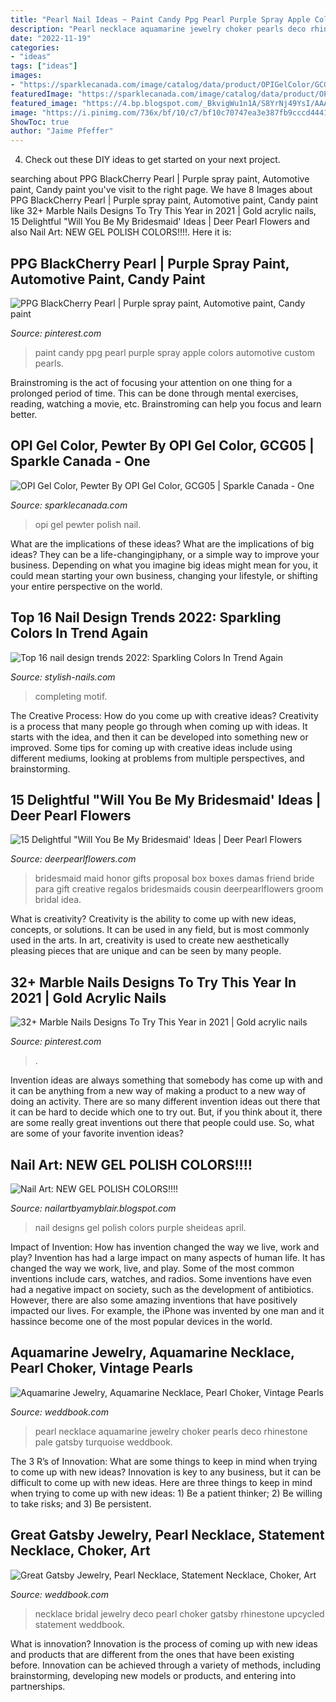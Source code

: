 ```yaml
---
title: "Pearl Nail Ideas ~ Paint Candy Ppg Pearl Purple Spray Apple Colors Automotive Custom Pearls"
description: "Pearl necklace aquamarine jewelry choker pearls deco rhinestone pale gatsby turquoise weddbook"
date: "2022-11-19"
categories:
- "ideas"
tags: ["ideas"]
images:
- "https://sparklecanada.com/image/catalog/data/product/OPIGelColor/GCG05.jpg"
featuredImage: "https://sparklecanada.com/image/catalog/data/product/OPIGelColor/GCG05.jpg"
featured_image: "https://4.bp.blogspot.com/_BkvigWu1n1A/S8YrNj49YsI/AAAAAAAABEw/dMdzLAq5T3Y/s1600/DSC06297.JPG"
image: "https://i.pinimg.com/736x/bf/10/c7/bf10c70747ea3e387fb9cccd4441361a.jpg"
ShowToc: true
author: "Jaime Pfeffer"
---
```



4. Check out these DIY ideas to get started on your next project.

	

		
searching about PPG BlackCherry Pearl | Purple spray paint, Automotive paint, Candy paint you've visit to the right page. We have 8 Images about PPG BlackCherry Pearl | Purple spray paint, Automotive paint, Candy paint like 32+ Marble Nails Designs To Try This Year in 2021 | Gold acrylic nails, 15 Delightful &quot;Will You Be My Bridesmaid&#039; Ideas | Deer Pearl Flowers and also Nail Art: NEW GEL POLISH COLORS!!!!. Here it is:
		
    
## PPG BlackCherry Pearl | Purple Spray Paint, Automotive Paint, Candy Paint

<img loading=lazy src="https://i.pinimg.com/736x/5b/36/47/5b36474c74e15486519862dc3a65a2af--candy-apple-red-candy-apples.jpg" onerror="this.onerror=null;this.src='https://tse1.mm.bing.net/th?id=OIP.Tp9G4MMkqc46NK6JRLcX_AAAAA&amp;pid=15.1';" alt="PPG BlackCherry Pearl | Purple spray paint, Automotive paint, Candy paint">

_Source: pinterest.com_

>paint candy ppg pearl purple spray apple colors automotive custom pearls. 

	

Brainstroming is the act of focusing your attention on one thing for a prolonged period of time. This can be done through mental exercises, reading, watching a movie, etc. Brainstroming can help you focus and learn better.

    
## OPI Gel Color, Pewter By OPI Gel Color, GCG05 | Sparkle Canada - One

<img loading=lazy src="https://sparklecanada.com/image/catalog/data/product/OPIGelColor/GCG05.jpg" onerror="this.onerror=null;this.src='https://tse4.mm.bing.net/th?id=OIP.Ogw2aEl4nnJhEXyVC_kLlgHaOt&amp;pid=15.1';" alt="OPI Gel Color, Pewter By OPI Gel Color, GCG05 | Sparkle Canada - One">

_Source: sparklecanada.com_

>opi gel pewter polish nail. 

	

What are the implications of these ideas?
What are the implications of big ideas? They can be a life-changingiphany, or a simple way to improve your business. Depending on what you imagine big ideas might mean for you, it could mean starting your own business, changing your lifestyle, or shifting your entire perspective on the world.

    
## Top 16 Nail Design Trends 2022: Sparkling Colors In Trend Again

<img loading=lazy src="https://stylish-nails.com/wp-content/uploads/2021/06/nails-design-2022-3.jpg" onerror="this.onerror=null;this.src='https://tse3.mm.bing.net/th?id=OIP.k1Q0hCRWNoA00GYTfAQ6kgHaFd&amp;pid=15.1';" alt="Top 16 nail design trends 2022: Sparkling Colors In Trend Again">

_Source: stylish-nails.com_

>completing motif. 

	

The Creative Process: How do you come up with creative ideas?
Creativity is a process that many people go through when coming up with ideas. It starts with the idea, and then it can be developed into something new or improved. Some tips for coming up with creative ideas include using different mediums, looking at problems from multiple perspectives, and brainstorming.

    
## 15 Delightful &quot;Will You Be My Bridesmaid&#039; Ideas | Deer Pearl Flowers

<img loading=lazy src="http://www.deerpearlflowers.com/wp-content/uploads/2016/08/Will-you-be-my-Bridesmaid-Ideas-3.jpg" onerror="this.onerror=null;this.src='https://tse3.mm.bing.net/th?id=OIP.mVGlHEPwHmvUKrTkLmZ4YgHaJ4&amp;pid=15.1';" alt="15 Delightful &quot;Will You Be My Bridesmaid&#039; Ideas | Deer Pearl Flowers">

_Source: deerpearlflowers.com_

>bridesmaid maid honor gifts proposal box boxes damas friend bride para gift creative regalos bridesmaids cousin deerpearlflowers groom bridal idea. 

	

What is creativity?
Creativity is the ability to come up with new ideas, concepts, or solutions. It can be used in any field, but is most commonly used in the arts. In art, creativity is used to create new aesthetically pleasing pieces that are unique and can be seen by many people.

    
## 32+ Marble Nails Designs To Try This Year In 2021 | Gold Acrylic Nails

<img loading=lazy src="https://i.pinimg.com/736x/bf/10/c7/bf10c70747ea3e387fb9cccd4441361a.jpg" onerror="this.onerror=null;this.src='https://tse4.mm.bing.net/th?id=OIP.l39wlohPAR9tZ7jFas-JbAHaJ3&amp;pid=15.1';" alt="32+ Marble Nails Designs To Try This Year in 2021 | Gold acrylic nails">

_Source: pinterest.com_

>. 

	

Invention ideas are always something that somebody has come up with and it can be anything from a new way of making a product to a new way of doing an activity. There are so many different invention ideas out there that it can be hard to decide which one to try out. But, if you think about it, there are some really great inventions out there that people could use. So, what are some of your favorite invention ideas?

    
## Nail Art: NEW GEL POLISH COLORS!!!!

<img loading=lazy src="https://4.bp.blogspot.com/_BkvigWu1n1A/S8YrNj49YsI/AAAAAAAABEw/dMdzLAq5T3Y/s1600/DSC06297.JPG" onerror="this.onerror=null;this.src='https://tse4.mm.bing.net/th?id=OIP.akVjkSY-YfhvlelF0f6cLAHaFj&amp;pid=15.1';" alt="Nail Art: NEW GEL POLISH COLORS!!!!">

_Source: nailartbyamyblair.blogspot.com_

>nail designs gel polish colors purple sheideas april. 

	

Impact of Invention: How has invention changed the way we live, work and play?
Invention has had a large impact on many aspects of human life. It has changed the way we work, live, and play. Some of the most common inventions include cars, watches, and radios. Some inventions have even had a negative impact on society, such as the development of antibiotics. However, there are also some amazing inventions that have positively impacted our lives. For example, the iPhone was invented by one man and it hassince become one of the most popular devices in the world.

    
## Aquamarine Jewelry, Aquamarine Necklace, Pearl Choker, Vintage Pearls

<img loading=lazy src="http://s3.weddbook.me/t1/2/5/7/2570031/aquamarine-jewelry-aquamarine-necklace-pearl-choker-vintage-pearls-art-deco-great-gatsby-pale-blue-turquoise-jewelry-blue-rhinestone.jpg" onerror="this.onerror=null;this.src='https://tse2.mm.bing.net/th?id=OIP.FATLyJTkfW6gKY0PlRa5iQHaJ3&amp;pid=15.1';" alt="Aquamarine Jewelry, Aquamarine Necklace, Pearl Choker, Vintage Pearls">

_Source: weddbook.com_

>pearl necklace aquamarine jewelry choker pearls deco rhinestone pale gatsby turquoise weddbook. 

	

The 3 R’s of Innovation: What are some things to keep in mind when trying to come up with new ideas?
Innovation is key to any business, but it can be difficult to come up with new ideas. Here are three things to keep in mind when trying to come up with new ideas: 1) Be a patient thinker; 2) Be willing to take risks; and 3) Be persistent.

    
## Great Gatsby Jewelry, Pearl Necklace, Statement Necklace, Choker, Art

<img loading=lazy src="http://s3.weddbook.me/t1/2/3/5/2356318/great-gatsby-jewelry-pearl-necklace-statement-necklace-choker-art-deco-rhinestone-necklace-upcycled-vintage-bridal-choker-wedding.jpg" onerror="this.onerror=null;this.src='https://tse3.mm.bing.net/th?id=OIP.VkNeZfTxEff_QbKqBdBNZwHaJ3&amp;pid=15.1';" alt="Great Gatsby Jewelry, Pearl Necklace, Statement Necklace, Choker, Art">

_Source: weddbook.com_

>necklace bridal jewelry deco pearl choker gatsby rhinestone upcycled statement weddbook. 

	

What is innovation?
Innovation is the process of coming up with new ideas and products that are different from the ones that have been existing before. Innovation can be achieved through a variety of methods, including brainstorming, developing new models or products, and entering into partnerships.

